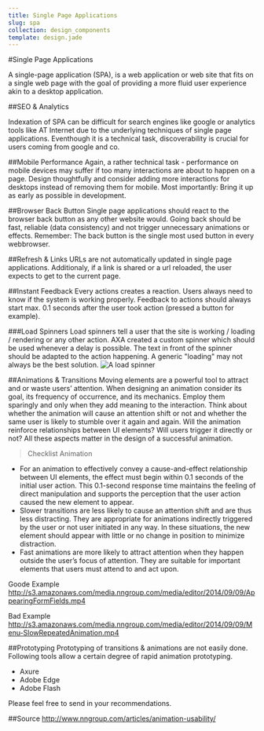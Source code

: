 ```yaml
---
title: Single Page Applications
slug: spa
collection: design_components
template: design.jade
---
```


#Single Page Applications

A single-page application (SPA), is a web application or web site that fits on a single web page with the goal of providing a more fluid user experience akin to a desktop application.

##SEO & Analytics

Indexation of SPA can be difficult for search engines like google or analytics tools like AT Internet due to the underlying techniques of single page applications. Eventhough it is a technical task, discoverability is crucial for users coming from google and co.

##Mobile Performance
Again, a rather technical task - performance on mobile devices may suffer if too many interactions are about to happen on a page. Design thoughtfully and consider adding more interactions for desktops instead of removing them for mobile. Most importantly: Bring it up as early as possible in development.

##Browser Back Button
Single page applications should react to the browser back button as any other website would. Going back should be fast, reliable (data consistency) and not trigger unnecessary animations or effects. Remember: The back button is the single most used button in every webbrowser.

##Refresh & Links
URLs are not automatically updated in single page applications. Additionaly, if a link is shared or a url reloaded, the user expects to get to the current page.

##Instant Feedback
Every actions creates a reaction. Users always need to know if the system is working properly. Feedback to actions should always start max. 0.1 seconds after the user took action (pressed a button for example).

###Load Spinners
Load spinners tell a user that the site is working / loading / rendering or any other action. AXA created a custom spinner which should be used whenever a delay is possible. The text in front of the spinner should be adapted to the action happening. A generic "loading" may not always be the best solution.
![A load spinner](http://spiffygif.com/?color=000)

##Animations & Transitions
Moving elements are a powerful tool to attract and or waste users’ attention. When designing an animation consider its goal, its frequency of occurrence, and its mechanics.
Employ them sparingly and only when they add meaning to the interaction. Think about whether the animation will cause an attention shift or not and whether the same user is likely to stumble over it again and again. Will the animation reinforce relationships between UI elements? Will users trigger it directly or not? All these aspects matter in the design of a successful animation.

>Checklist Animation
- For an animation to effectively convey a cause-and-effect relationship between UI elements, the effect must begin within 0.1 seconds of the initial user action. This 0.1-second response time maintains the feeling of direct manipulation and supports the perception that the user action caused the new element to appear.
- Slower transitions are less likely to cause an attention shift and are thus less distracting. They are appropriate for animations indirectly triggered by the user or not user initiated in any way. In these situations, the new element should appear with little or no change in position to minimize distraction.
- Fast animations are more likely to attract attention when they happen outside the user’s focus of attention. They are suitable for important elements that users must attend to and act upon.

Goode Example
http://s3.amazonaws.com/media.nngroup.com/media/editor/2014/09/09/AppearingFormFields.mp4

Bad Example
http://s3.amazonaws.com/media.nngroup.com/media/editor/2014/09/09/Menu-SlowRepeatedAnimation.mp4

##Prototyping
Prototyping of transitions & animations are not easily done.
Following tools allow a certain degree of rapid animation prototyping.
- Axure
- Adobe Edge
- Adobe Flash

Please feel free to send in your recommendations.

##Source
http://www.nngroup.com/articles/animation-usability/
